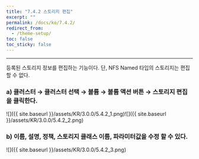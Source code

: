 ```yaml
---
title: "7.4.2 스토리지 편집"
excerpt: ""
permalink: /docs/ko/7.4.2/
redirect_from:
  - /theme-setup/
toc: false
toc_sticky: false
---
```


---
등록된 스토리지 정보를 편집하는 기능이다. 단, NFS Named 타입의 스토리지는 편집할 수 없다.

### a\) 클러스터 → 클러스터 선택 → 볼륨 → 볼륨 액션 버튼 → 스토리지 편집을 클릭한다.
![]({{ site.baseurl }}/assets/KR/3.0.0/5.4.2_1.png)![]({{ site.baseurl }}/assets/KR/3.0.0/5.4.2_2.png)

### b\) 이름, 설명, 정책, 스토리지 클래스 이름, 파라미터값을 수정 할 수 있다.
![]({{ site.baseurl }}/assets/KR/3.0.0/5.4.2_3.png)
